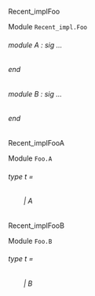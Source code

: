 Recent_implFoo

 Module  `` Recent_impl.Foo `` 
<a id="module-A"></a>
###### module A : sig ... 
###### end



<a id="module-B"></a>
###### module B : sig ... 
###### end


Recent_implFooA

 Module  `` Foo.A `` 
<a id="type-t"></a>
###### type t = 

<a id="type-t.A"></a>
###### &nbsp; &nbsp; &nbsp; &nbsp; | A

 




Recent_implFooB

 Module  `` Foo.B `` 
<a id="type-t"></a>
###### type t = 

<a id="type-t.B"></a>
###### &nbsp; &nbsp; &nbsp; &nbsp; | B

 



